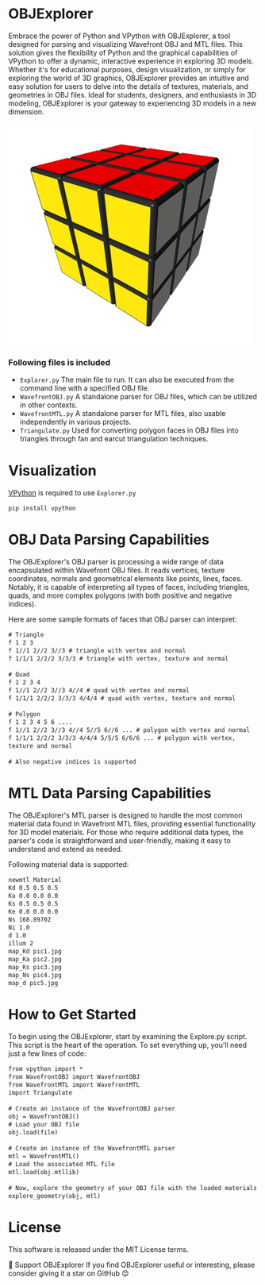 # OBJExplorer
Embrace the power of Python and VPython with OBJExplorer, a tool designed for parsing and visualizing Wavefront OBJ and MTL files. This solution gives the flexibility of Python and the graphical capabilities of VPython to offer a dynamic, interactive experience in exploring 3D models. Whether it's for educational purposes, design visualization, or simply for exploring the world of 3D graphics, OBJExplorer provides an intuitive and easy solution for users to delve into the details of textures, materials, and geometries in OBJ files. Ideal for students, designers, and enthusiasts in 3D modeling, OBJExplorer is your gateway to experiencing 3D models in a new dimension.

![OBJExplorer](https://github.com/StefanJohnsen/OBJExplorer/blob/main/objFiles/rubikcube.png)

### Following files is included
- `Explorer.py` The main file to run. It can also be executed from the command line with a specified OBJ file.
- `WavefrontOBJ.py` A standalone parser for OBJ files, which can be utilized in other contexts.
- `WavefrontMTL.py` A standalone parser for MTL files, also usable independently in various projects.
- `Triangulate.py` Used for converting polygon faces in OBJ files into triangles through fan and earcut triangulation techniques.

# Visualization
[VPython](https://pypi.org/project/vpython/) is required to use `Explorer.py`
```
pip install vpython
```
# OBJ Data Parsing Capabilities

The OBJExplorer's OBJ parser is processing a wide range of data encapsulated within Wavefront OBJ files. It reads vertices, texture coordinates, normals and geometrical elements like points, lines, faces. Notably, it is capable of interpreting all types of faces, including triangles, quads, and more complex polygons (with both positive and negative indices).

Here are some sample formats of faces that OBJ parser can interpret:

```
# Triangle
f 1 2 3 
f 1//1 2//2 3//3 # triangle with vertex and normal
f 1/1/1 2/2/2 3/3/3 # triangle with vertex, texture and normal

# Quad
f 1 2 3 4
f 1//1 2//2 3//3 4//4 # quad with vertex and normal
f 1/1/1 2/2/2 3/3/3 4/4/4 # quad with vertex, texture and normal

# Polygon
f 1 2 3 4 5 6 ....
f 1//1 2//2 3//3 4//4 5//5 6//6 ... # polygon with vertex and normal
f 1/1/1 2/2/2 3/3/3 4/4/4 5/5/5 6/6/6 ... # polygon with vertex, texture and normal

# Also negative indices is supported
```

# MTL Data Parsing Capabilities

The OBJExplorer's MTL parser is designed to handle the most common material data found in Wavefront MTL files, providing essential functionality for 3D model materials. For those who require additional data types, the parser's code is straightforward and user-friendly, making it easy to understand and extend as needed.

Following material data is supported:

```
newmtl Material
Kd 0.5 0.5 0.5
Ka 0.0 0.0 0.0
Ks 0.5 0.5 0.5
Ke 0.0 0.0 0.0
Ns 168.89702
Ni 1.0
d 1.0
illum 2
map_Kd pic1.jpg
map_Ka pic2.jpg
map_Ks pic3.jpg
map_Ns pic4.jpg
map_d pic5.jpg
```

# How to Get Started

To begin using the OBJExplorer, start by examining the Explore.py script. This script is the heart of the operation. To set everything up, you'll need just a few lines of code:

```
from vpython import *
from WavefrontOBJ import WavefrontOBJ
from WavefrontMTL import WavefrontMTL
import Triangulate

# Create an instance of the WavefrontOBJ parser
obj = WavefrontOBJ()
# Load your OBJ file
obj.load(file)

# Create an instance of the WavefrontMTL parser
mtl = WavefrontMTL()
# Load the associated MTL file
mtl.load(obj.mtllib)

# Now, explore the geometry of your OBJ file with the loaded materials
explore_geometry(obj, mtl)
```

# License
This software is released under the MIT License terms.

🌟 Support OBJExplorer 
If you find OBJExplorer useful or interesting, please consider giving it a star on GitHub 😊

